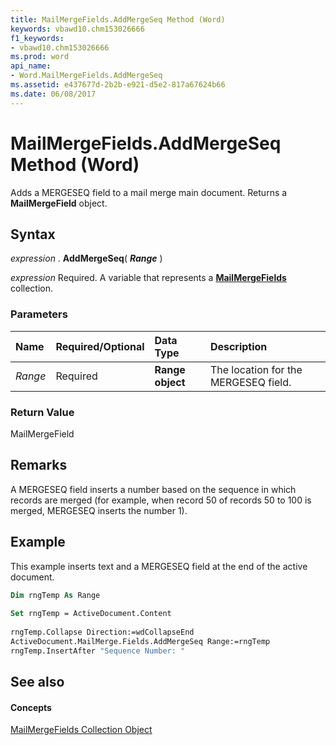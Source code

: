 ```yaml
---
title: MailMergeFields.AddMergeSeq Method (Word)
keywords: vbawd10.chm153026666
f1_keywords:
- vbawd10.chm153026666
ms.prod: word
api_name:
- Word.MailMergeFields.AddMergeSeq
ms.assetid: e437677d-2b2b-e921-d5e2-817a67624b66
ms.date: 06/08/2017
---
```



# MailMergeFields.AddMergeSeq Method (Word)

Adds a MERGESEQ field to a mail merge main document. Returns a  **MailMergeField** object.


## Syntax

 _expression_ . **AddMergeSeq**( **_Range_** )

 _expression_ Required. A variable that represents a **[MailMergeFields](Word.mailmergefields.md)** collection.


### Parameters



|**Name**|**Required/Optional**|**Data Type**|**Description**|
|:-----|:-----|:-----|:-----|
| _Range_|Required| **Range object**|The location for the MERGESEQ field.|

### Return Value

MailMergeField


## Remarks

A MERGESEQ field inserts a number based on the sequence in which records are merged (for example, when record 50 of records 50 to 100 is merged, MERGESEQ inserts the number 1).


## Example

This example inserts text and a MERGESEQ field at the end of the active document.


```vb
Dim rngTemp As Range 
 
Set rngTemp = ActiveDocument.Content 
 
rngTemp.Collapse Direction:=wdCollapseEnd 
ActiveDocument.MailMerge.Fields.AddMergeSeq Range:=rngTemp 
rngTemp.InsertAfter "Sequence Number: "
```


## See also


#### Concepts


[MailMergeFields Collection Object](Word.mailmergefields.md)

